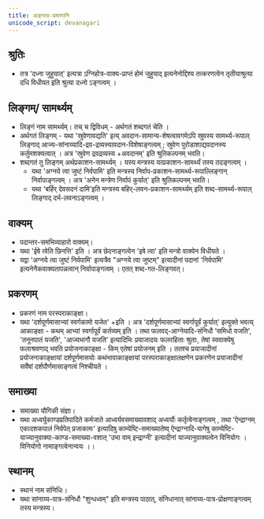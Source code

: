 ```yaml
---
title: अङ्गत्व-प्रमाणानि
unicode_script: devanagari
---
```


## श्रुतिः
- तत्र 'दध्ना जुहुयात्' इत्यत्रा ऽग्निहोत्र-वाक्य-प्राप्तं होमं जुहुयाद् इत्यनेनोद्दिश्य तत्करणत्वेन तृतीयाश्रुत्या दधि विधीयत इति श्रुत्या दध्नो ऽङ्गत्वम् ।   

## लिङ्गम्/ सामर्थ्यम्
- लिङ्गं नाम सामर्थ्यम्। तच् च द्विविधम् - अर्थगतं शब्दगतं चेति ।  
- अर्थगतं लिङ्गम् - यथा 'स्रुवेणावद्यति' इत्य् अवदान-सामान्य-शेषत्वावगमेऽपि स्रुवस्य सामर्थ्य-रूपाल् लिङ्गाद् आज्य-सांनाय्यादि-द्रव-द्रव्यस्यावदान-विशेषाङ्गत्वम् ; स्रुवेण पुरोडाशाद्यवदानस्य कर्तुमशक्यत्वात् । अत्र 'स्रुवेण द्रवद्रव्यस्य +अवदानम्' इति श्रुतिकल्पनम् भवति। 
- शब्दगतं तु लिङ्गम् अर्थप्रकाशन-सामर्थ्यम् । यस्य मन्त्रस्य यत्प्रकाशन-सामर्थ्यं तस्य तदङ्गत्वम् । 
  - यथा 'अग्नये त्वा जुष्टं निर्वपामि' इति मन्त्रस्य निर्वाप-प्रकाशन-सामर्थ्य-रूपाल्लिङ्गान् निर्वापाङ्गत्वम् । अत्र 'अनेन मन्त्रेण निर्वापं कुर्यात्' इति श्रुतिकल्पनम् भवति।
  - यथा 'बर्हिर् देवसदनं दामि'इति मन्त्रस्य बहिर्-लवन-प्रकाशन-सामर्थ्यम् इति शब्द-सामर्थ्य-रूपाल् लिङ्गाद् दर्भ-लवनाऽङ्गत्वम् । 

## वाक्यम्
- पदान्तर-समभिव्याहारो वाक्यम्। 
- यथा 'ईषे त्वेति छिनत्ति' इति । अत्र छेदनाङ्गत्वेन 'इषे त्वा' इति मन्त्रो वाक्येन विधीयते । 
- यद्वा 'अग्नये त्वा जुष्टं निर्वपामि' इत्यत्रैव "अग्नये त्वा जुष्टम्" इत्यादीनां पदानां 'निर्वपामि' इत्यनेनैकवाक्यतापन्नत्वान् निर्वापाङ्गत्वम् । एतत् शब्द-गत-लिङ्गवत्।

## प्रकरणम् 
- प्रकरणं नाम परस्पराकाङ्क्षा। 
- यथा 'दर्शपूर्णमासाभ्यां स्वर्गकामो यजेत' +इति । अत्र 'दर्शपूर्णमासाभ्यां स्वर्गापूर्वं कुर्यात्' इत्युक्ते भवत्य् आकाङ्क्षा - कथम् आभ्यां स्वर्गापूर्वं कर्तव्यम् इति । तथा फलवद्-आग्नेयादि-संनिधौ ‘समिधो यजति', 'तनूनपातं यजति', 'आज्यभागौ यजति' इत्यादिभिः प्रयाजादयः फलरहिताः श्रुताः, तेषां स्ववाक्येषु फलाश्रवणाद् भवति प्रयोजनाकाङ्क्षा - किम् एतेषां प्रयोजनम् इति । ततश्च प्रयाजादीनां प्रयोजनाकाङ्क्षायां दर्शपूर्णमासयोः कथंभावाकाङ्क्षायां परस्पराकाङ्क्षालक्षणेन प्रकरणेन प्रयाजादीनां सर्वेषां दर्शपौर्णमासाङ्गत्वं निश्चीयते ।   

## समाख्या 
- समाख्या यौगिकी संज्ञा। 
- यथा अध्वर्युकाण्डप्रतिपादिते कर्मजाते आध्वर्यवसमाख्यावशाद् अध्वर्योः कर्तृत्वेनाङ्गत्वम् , तथा 'ऐन्द्राग्नम् एकादशकपालं निर्वपेत् प्रजाकामः' इत्यादिषु काम्येष्टि-समाख्यातेष्व् ऐन्द्राग्नादि-यागेषु काम्येष्टि-याज्यानुवाक्या-काण्ड-समाख्या-वशात् 'उभा वाम् इन्द्राग्नी' इत्यादीनां याज्यानुवाक्यत्वेन विनियोगः । विनियोगो नामाङ्गत्वेनान्वयः ।।   

## स्थानम् 
- स्थानं नाम संनिधिः। 
- यथा सांनाय्य-पात्र-संनिधौ "शुन्धध्वम्" इति मन्त्रस्य पाठात्, संनिधानात् सांनाय्य-पात्र-प्रोक्षणाङ्गत्वम् तस्य मन्त्रस्य।   
